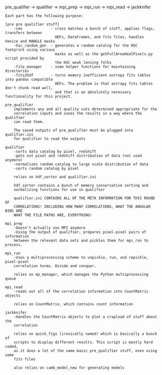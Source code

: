 pre_qualifier -> qualifier -> mpi_prep -> mpi_run -> mpi_read -> jackknifer
    
    Each part has the following purpose:
        
    [pre pre qualifier stuff]
        -cms             - cross matches a bunch of stuff, applies flags, transfers between
                           HDFs, DataFrames, and fits files, handles Venice and MANGLE masks
        -hsc_random_gen  - generates a random catalog for the HSC footprint using various
                           masks as well as the getFullAreaHealPixels.py script provided by
                           the HSC weak lensing folks
        -file_manager    - some helper functions for maintaining directories
        -fits2hdf        - turns memory inefficient astropy fits tables into pandas compatible
                           HDFs. The problem is that astropy fits tables don't chunk read well,
                           and that is an absolutely necessary functionality for this project.
        
    pre_qualifier
        implements any and all quality cuts determined appropriate for the 
        correlation inputs and saves the results in a way where the qualifier
        can read them.
        
        The saved outputs of pre_qualifier must be plugged into qualifier.ini
        for qualifier to read the outputs
    
    qualifier
        -sorts data catalog by pixel, redshift
        -gets out pixel and redshift distribution of data (not used anymore)
        -normalizes random catalog to large scale distribution of data
        -sorts random catalog by pixel
    
        relies on hdf_sorter and qualifier.ini 
        
        hdf_sorter contains a bunch of memory conservative sorting and 
        normalizing functions for use in qualifier
        
        qualifier.ini CONTAINS ALL OF THE META INFORMATION FOR THIS ROUND OF
        CORRELATIONS! INCLUDING HOW MANY CORRELATIONS, WHAT THE ANGULAR BINS ARE
        WHAT THE FILE PATHS ARE, EVERYTHING!
    
    mpi_prep
        -Doesn't actually use MPI anymore
        -Using the output of qualifier, prepares pixel-pixel pairs of information
        between the relevant data sets and pickles them for mpi_run to process.
    
    mpi_run
        -Uses a multiprocessing scheme to unpickle, run, and repickle, pixel-pixel
        correlation terms. Divide and conquer. 
        
        relies on mp_manager, which manages the Python multiprocessing queue
    
    mpi_read
        -reads out all of the correlation information into CountMatrix objects
    
        relies on CountMatrix, which contains count information
    
    jackknifer
        -Handles the CountMatrix objects to plot a crapload of stuff about the
        correlation
        
        relies on quick_figs (ironically named) which is basically a bunch of
        scripts to display different results. This script is mostly hard coded,
        as it does a lot of the same basic pre_qualifier stuff, even using some
        fits files
        
        also relies on camb_model_new for generating models
